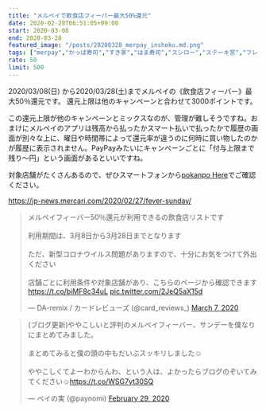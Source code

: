 ```yaml
---
title: "メルペイで飲食店フィーバー最大50%還元"
date: 2020-02-28T06:51:05+09:00
start: 2020-03-08
end: 2020-03-28
featured_image: "/posts/20200328_merpay_inshoku.md.png"
tags: ["merpay","かっぱ寿司","すき家","はま寿司","スシロー","ステーキ宮","フレッシュネスバーガー","マクドナルド","ミライザカ","ラ・パウザ","和民","土間土間","日高屋","松のや","松屋","温野菜","牛角","甘太郎","鳥メロ","土間土間","魚民","白木屋","鳥メロ","はま寿司","やきとりセンター","山内農場","吉野家","和民"]
rate: 50
limit: 500
---
```


2020/03/08(日) から2020/03/28(土)までメルペイの《飲食店フィーバー》最大50％還元です。
還元上限は他のキャンペーンと合わせて3000ポイントです。

この還元上限が他のキャンペーンとミックスなのが、管理が難しそうですね。おまけにメルペイのアプリは残高から払ったかスマート払いで払ったかで履歴の画面が別々な上に、曜日や時間帯によって還元率が違うのに何時に買い物したのかが履歴に表示されません。PayPayみたいにキャンペーンごとに「付与上限まで残り〜円」という画面があるといいですね。

対象店舗がたくさんあるので、ぜひスマートフォンから[pokanpo Here](https://pokanpo.com/here.html)でご確認ください。

https://jp-news.mercari.com/2020/02/27/fever-sunday/

<blockquote class="twitter-tweet"><p lang="ja" dir="ltr">メルペイフィーバー50％還元が利用できるの飲食店リストです<br><br>利用期間は、3月8日から3月28日までとなります<br><br>ただ、新型コロナウイルス問題がありますので、十分にお気をつけて外出ください<br><br>店舗ごとに利用条件や対象店舗があり、こちらのページから確認できます<a href="https://t.co/biMF8c34uL">https://t.co/biMF8c34uL</a> <a href="https://t.co/2JeQ5aX15d">pic.twitter.com/2JeQ5aX15d</a></p>&mdash; DA-remix / カードレビューズ (@card_reviews_) <a href="https://twitter.com/card_reviews_/status/1236208430815170560?ref_src=twsrc%5Etfw">March 7, 2020</a></blockquote> <script async src="https://platform.twitter.com/widgets.js" charset="utf-8"></script>

<blockquote class="twitter-tweet"><p lang="ja" dir="ltr">(ブログ更新)ややこしいと評判のメルペイフィーバー、サンデーを僕なりにまとめてみました。<br><br>まとめてみると僕の頭の中もだいぶスッキリしました☺️<br><br>ややこしくてよーわからんわ、という人は、よかったらブログのぞいてみてください☺️<a href="https://t.co/WSG7yt30SQ">https://t.co/WSG7yt30SQ</a></p>&mdash; ペイの実 (@paynomi) <a href="https://twitter.com/paynomi/status/1233806877663719424?ref_src=twsrc%5Etfw">February 29, 2020</a></blockquote> <script async src="https://platform.twitter.com/widgets.js" charset="utf-8"></script>
